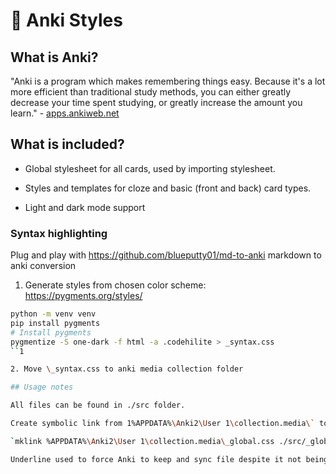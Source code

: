 # 🎨 Anki Styles

## What is Anki?

"Anki is a program which makes remembering things easy. Because it's a lot more efficient than traditional study methods, you can either greatly decrease your time spent studying, or greatly increase the amount you learn." - [apps.ankiweb.net](https://apps.ankiweb.net)

## What is included?

- Global stylesheet for all cards, used by importing stylesheet.

- Styles and templates for cloze and basic (front and back) card types.

- Light and dark mode support

### Syntax highlighting

Plug and play with https://github.com/blueputty01/md-to-anki markdown to anki conversion

1. Generate styles from chosen color scheme: https://pygments.org/styles/

```bash
python -m venv venv
pip install pygments
# Install pygments
pygmentize -S one-dark -f html -a .codehilite > _syntax.css
``1

2. Move \_syntax.css to anki media collection folder

## Usage notes

All files can be found in ./src folder.

Create symbolic link from 1%APPDATA%\Anki2\User 1\collection.media\` to global stylesheet in this repository for easy editing and version control.

`mklink %APPDATA%\Anki2\User 1\collection.media\_global.css ./src/_global.css`

Underline used to force Anki to keep and sync file despite it not being used on a note.

